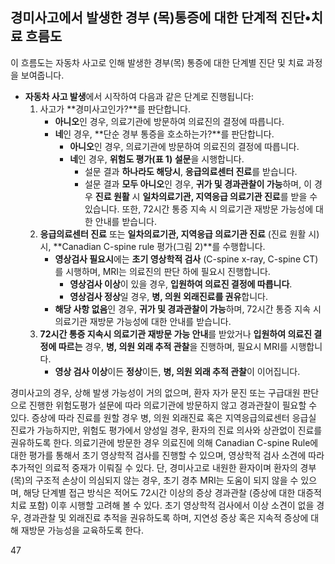 ## 경미사고에서 발생한 경부 (목)통증에 대한 단계적 진단•치료 흐름도

이 흐름도는 자동차 사고로 인해 발생한 경부(목) 통증에 대한 단계별 진단 및 치료 과정을 보여줍니다.

*   **자동차 사고 발생**에서 시작하여 다음과 같은 단계로 진행됩니다:
    1.  사고가 **경미사고인가?**를 판단합니다.
        *   **아니오**인 경우, 의료기관에 방문하여 의료진의 결정에 따릅니다.
        *   **네**인 경우, **단순 경부 통증을 호소하는가?**를 판단합니다.
            *   **아니오**인 경우, 의료기관에 방문하여 의료진의 결정에 따릅니다.
            *   **네**인 경우, **위험도 평가(표 1) 설문**을 시행합니다.
                *   설문 결과 **하나라도 해당시**, **응급의료센터 진료**를 받습니다.
                *   설문 결과 **모두 아니오**인 경우, **귀가 및 경과관찰이 가능**하며, 이 경우 **진료 원활** 시 **일차의료기관, 지역응급 의료기관 진료**를 받을 수 있습니다. 또한, 72시간 통증 지속 시 의료기관 재방문 가능성에 대한 안내를 받습니다.
    2.  **응급의료센터 진료** 또는 **일차의료기관, 지역응급 의료기관 진료** (진료 원활 시) 시, **Canadian C-spine rule 평가(그림 2)**를 수행합니다.
        *   **영상검사 필요시**에는 **초기 영상학적 검사** (C-spine x-ray, C-spine CT)를 시행하며, MRI는 의료진의 판단 하에 필요시 진행합니다.
            *   **영상검사 이상**이 있을 경우, **입원하여 의료진 결정에 따릅니다**.
            *   **영상검사 정상**일 경우, **병, 의원 외래진료를 권유**합니다.
        *   **해당 사항 없음**인 경우, **귀가 및 경과관찰이 가능**하며, 72시간 통증 지속 시 의료기관 재방문 가능성에 대한 안내를 받습니다.
    3.  **72시간 통증 지속시 의료기관 재방문 가능 안내**를 받았거나 **입원하여 의료진 결정에 따르는** 경우, **병, 의원 외래 추적 관찰**을 진행하며, 필요시 MRI를 시행합니다.
        *   **영상 검사 이상**이든 **정상**이든, **병, 의원 외래 추적 관찰**이 이어집니다.

경미사고의 경우, 상해 발생 가능성이 거의 없으며, 환자 자가 문진 또는 구급대원 판단으로 진행한 위험도평가 설문에 따라 의료기관에 방문하지 않고 경과관찰이 필요할 수 있다. 증상에 따라 진료를 원할 경우 병, 의원 외래진료 혹은 지역응급의료센터 응급실 진료가 가능하지만, 위험도 평가에서 양성일 경우, 환자의 진료 의사와 상관없이 진료를 권유하도록 한다. 의료기관에 방문한 경우 의료진에 의해 Canadian C-spine Rule에 대한 평가를 통해서 초기 영상학적 검사를 진행할 수 있으며, 영상학적 검사 소견에 따라 추가적인 의료적 중재가 이뤄질 수 있다. 단, 경미사고로 내원한 환자이며 환자의 경부 (목)의 구조적 손상이 의심되지 않는 경우, 초기 경추 MRI는 도움이 되지 않을 수 있으며, 해당 단계별 접근 방식은 적어도 72시간 이상의 증상 경과관찰 (증상에 대한 대증적 치료 포함) 이후 시행할 고려해 볼 수 있다. 초기 영상학적 검사에서 이상 소견이 없을 경우, 경과관찰 및 외래진료 추적을 권유하도록 하며, 지연성 증상 혹은 지속적 증상에 대해 재방문 가능성을 교육하도록 한다.

<PAGE>47